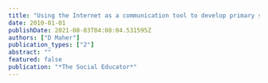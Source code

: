 ```yaml
---
title: "Using the Internet as a communication tool to develop primary school students' social awareness"
date: 2010-01-01
publishDate: 2021-08-03T04:08:04.531595Z
authors: ["D Maher"]
publication_types: ["2"]
abstract: ""
featured: false
publication: "*The Social Educator*"
---
```



